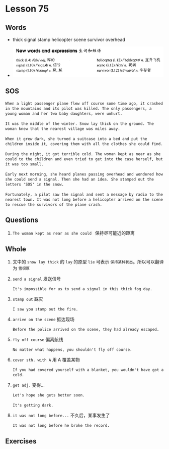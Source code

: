 # Lesson 75

## Words

- thick signal stamp helicopter scene survivor overhead

- ![Words](../../../Images/Part2/08/words-75.png)

## SOS

```
When a light passenger plane flew off course some time ago, it crashed in the mountains and its pilot was killed. The only passengers, a young woman and her two baby daughters, were unhurt.

It was the middle of the winter. Snow lay thick on the ground. The woman knew that the nearest village was miles away.

When it grew dark, she turned a suitcase into a bed and put the children inside it, covering them with all the clothes she could find.

During the night, it got terrible cold. The woman kept as near as she could to the children and even tried to get into the case herself, but it was too small.

Early next morning, she heard planes passing overhead and wondered how she could send a signal. Then she had an idea. She stamped out the letters 'SOS' in the snow.

Fortunately, a pilot saw the signal and sent a message by radio to the nearest town. It was not long before a helicopter arrived on the scene to rescue the survivors of the plane crash.
```

## Questions

1. `The woman kept as near as she could ` 保持尽可能近的距离

## Whole

1. 文中的 `snow lay thick` 的 `lay` 的原型 `lie` 可表示 `保持某种状态`。所以可以翻译为 `雪很厚`

2. `send a signal` 发送信号

   ```
   It's impossible for us to send a signal in this thick fog day.
   ```

3. `stamp out` 踩灭

   ```
   I saw you stamp out the fire.
   ```

4. `arrive on the scene` 抵达现场

   ```
   Before the police arrived on the scene, they had already escaped.
   ```

5. `fly off course` 偏离航线

   ```
   No matter what happens, you shouldn't fly off course.
   ```

6. `cover sth. with A` 用 A 覆盖某物

   ```
   If you had covered yourself with a blanket, you wouldn't have got a cold.
   ```

7. `get adj.` 变得...

   ```
   Let's hope she gets better soon.

   It's getting dark.
   ```

8. `it was not long before...` 不久后，某事发生了

   ```
   It was not long before he broke the record.
   ```

## Exercises
